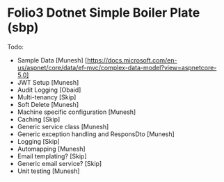 # Folio3 Dotnet Simple Boiler Plate (sbp)

Todo:

* Sample Data          [Munesh] [https://docs.microsoft.com/en-us/aspnet/core/data/ef-mvc/complex-data-model?view=aspnetcore-5.0]
* JWT Setup            [Munesh]
* Audit Logging        [Obaid]
* Multi-tenancy        [Skip]
* Soft Delete          [Munesh]
* Machine specific configuration [Munesh]
* Caching              [Skip]
* Generic service class [Munesh]
* Generic exception handling and ResponsDto [Munesh]
* Logging            [Skip]
* Automapping        [Munesh] 
* Email templating?  [Skip]
* Generic email service? [Skip]
* Unit testing [Munesh]
